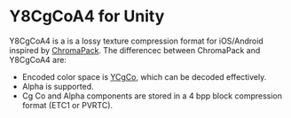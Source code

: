 # Y8CgCoA4 for Unity
Y8CgCoA4 is a is a lossy texture compression format for iOS/Android
inspired by [ChromaPack](https://github.com/keijiro/ChromaPack).
The differencec between ChromaPack and Y8CgCoA4 are:
* Encoded color space is [YCgCo](https://en.wikipedia.org/wiki/YCgCo), which can be decoded effectively.
* Alpha is supported.
* Cg Co and Alpha components are stored in a 4 bpp block compression format (ETC1 or PVRTC).
